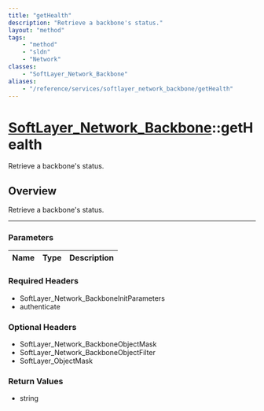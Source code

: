 ```yaml
---
title: "getHealth"
description: "Retrieve a backbone's status."
layout: "method"
tags:
    - "method"
    - "sldn"
    - "Network"
classes:
    - "SoftLayer_Network_Backbone"
aliases:
    - "/reference/services/softlayer_network_backbone/getHealth"
---
```

# [SoftLayer_Network_Backbone](/reference/services/SoftLayer_Network_Backbone)::getHealth


Retrieve a backbone's status.


## Overview 
Retrieve a backbone's status.

-----

### Parameters 
|Name | Type | Description |
| --- | --- | --- |


### Required Headers
* SoftLayer_Network_BackboneInitParameters
* authenticate


### Optional Headers
* SoftLayer_Network_BackboneObjectMask
* SoftLayer_Network_BackboneObjectFilter
* SoftLayer_ObjectMask

### Return Values
* string




